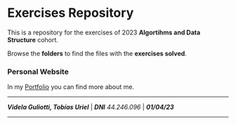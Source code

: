 # Exercises Repository
This is a repository for the exercises of 2023 __Algortihms and Data Structure__ cohort.

Browse the __folders__ to find the files with the __exercises solved__.
### Personal Website

In my [Portfolio](https://tobiasvidela.github.io/CV-Portfolio-TUVG/) you can find more about me.
- - -
___Videla Guliotti, Tobías Uriel___ | ___DNI___ _44.246.096_ | ___01/04/23___
- - -